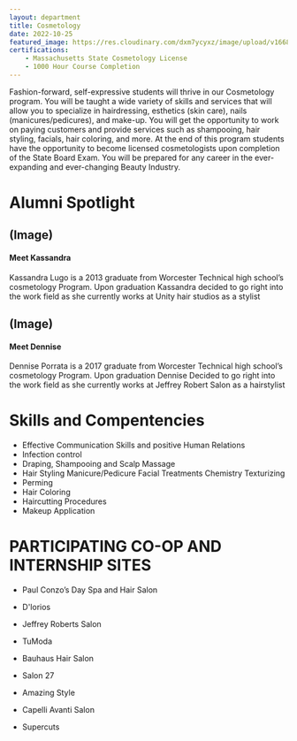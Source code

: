 ```yaml
---
layout: department
title: Cosmetology
date: 2022-10-25
featured_image: https://res.cloudinary.com/dxm7ycyxz/image/upload/v1668016912/2022/04/maria-lupan-f6qXaAk4rOk-unsplash-1-768x512_l7w1tw.jpg
certifications: 
    - Massachusetts State Cosmetology License
    - 1000 Hour Course Completion
---
```


Fashion-forward, self-expressive students will thrive in our Cosmetology program. You will be taught a wide variety of skills and services that will allow you to specialize in hairdressing, esthetics (skin care), nails (manicures/pedicures), and make-up. You will get the opportunity to work on paying customers and provide services such as shampooing, hair styling, facials, hair coloring, and more. At the end of this program students have the opportunity to become licensed cosmetologists upon completion of the State Board Exam. You will be prepared for any career in the ever-expanding and ever-changing Beauty Industry.


# Alumni Spotlight

## (Image)
#### Meet Kassandra
Kassandra Lugo is a 2013 graduate from Worcester Technical high school’s cosmetology Program. Upon graduation Kassandra decided to go right into the work field as she currently works at Unity hair studios as a stylist


## (Image)
#### Meet Dennise
Dennise Porrata is a 2017 graduate from Worcester Technical high school’s cosmetology Program. Upon graduation Dennise Decided to go right into the work field as she currently works at Jeffrey Robert Salon as a hairstylist

# Skills and Compentencies
- Effective Communication Skills and positive Human Relations
- Infection control
- Draping, Shampooing and Scalp Massage
- Hair Styling Manicure/Pedicure Facial Treatments Chemistry Texturizing
- Perming
- Hair Coloring
- Haircutting Procedures
- Makeup Application


# PARTICIPATING CO-OP AND INTERNSHIP SITES
- Paul Conzo’s Day Spa and Hair Salon

- D'lorios

- Jeffrey Roberts Salon

- TuModa

- Bauhaus Hair Salon

- Salon 27

- Amazing Style

- Capelli Avanti Salon

- Supercuts

